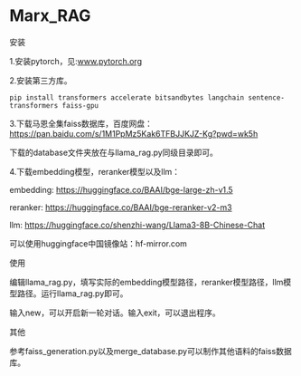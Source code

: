 # Marx_RAG

安装

1.安装pytorch，见:www.pytorch.org

2.安装第三方库。

    pip install transformers accelerate bitsandbytes langchain sentence-transformers faiss-gpu
  
3.下载马恩全集faiss数据库，百度网盘：https://pan.baidu.com/s/1M1PpMz5Kak6TFBJJKJZ-Kg?pwd=wk5h

  下载的database文件夹放在与llama_rag.py同级目录即可。

4.下载embedding模型，reranker模型以及llm：

  embedding: https://huggingface.co/BAAI/bge-large-zh-v1.5
  
  reranker: https://huggingface.co/BAAI/bge-reranker-v2-m3
  
  llm: https://huggingface.co/shenzhi-wang/Llama3-8B-Chinese-Chat

  可以使用huggingface中国镜像站：hf-mirror.com
  

使用

编辑llama_rag.py，填写实际的embedding模型路径，reranker模型路径，llm模型路径。运行llama_rag.py即可。

输入new，可以开启新一轮对话。输入exit，可以退出程序。


其他

参考faiss_generation.py以及merge_database.py可以制作其他语料的faiss数据库。

